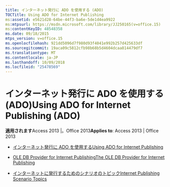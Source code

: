 ```yaml
---
title: インターネット発行に ADO を使用する (ADO)
TOCTitle: Using ADO for Internet Publishing
ms:assetid: e5621d28-64be-44f3-ba6e-5de1d4ea9922
ms:mtpsurl: https://msdn.microsoft.com/library/JJ250165(v=office.15)
ms:contentKeyID: 48548358
ms.date: 09/18/2015
mtps_version: v=office.15
ms.openlocfilehash: 921dd5096d7f980d93f4041e992b257d425633df
ms.sourcegitcommit: 19aca09c5812cfb98b68b5d4604dcaa814479df7
ms.translationtype: MT
ms.contentlocale: ja-JP
ms.lasthandoff: 10/09/2018
ms.locfileid: "25478569"
---
```

# <a name="using-ado-for-internet-publishing-ado"></a><span data-ttu-id="6e3fe-102">インターネット発行に ADO を使用する (ADO)</span><span class="sxs-lookup"><span data-stu-id="6e3fe-102">Using ADO for Internet Publishing (ADO)</span></span>


<span data-ttu-id="6e3fe-103">**適用されます**Access 2013 |。Office 2013</span><span class="sxs-lookup"><span data-stu-id="6e3fe-103">**Applies to**: Access 2013 | Office 2013</span></span>



  - [<span data-ttu-id="6e3fe-104">インターネット発行に ADO を使用する</span><span class="sxs-lookup"><span data-stu-id="6e3fe-104">Using ADO for Internet Publishing</span></span>](using-ado-for-internet-publishing.md)

  - [<span data-ttu-id="6e3fe-105">OLE DB Provider for Internet Publishing</span><span class="sxs-lookup"><span data-stu-id="6e3fe-105">The OLE DB Provider for Internet Publishing</span></span>](the-ole-db-provider-for-internet-publishing.md)

  - [<span data-ttu-id="6e3fe-106">インターネットに発行するためのシナリオのトピック</span><span class="sxs-lookup"><span data-stu-id="6e3fe-106">Internet Publishing Scenario Topics</span></span>](internet-publishing-scenario-topics.md)

